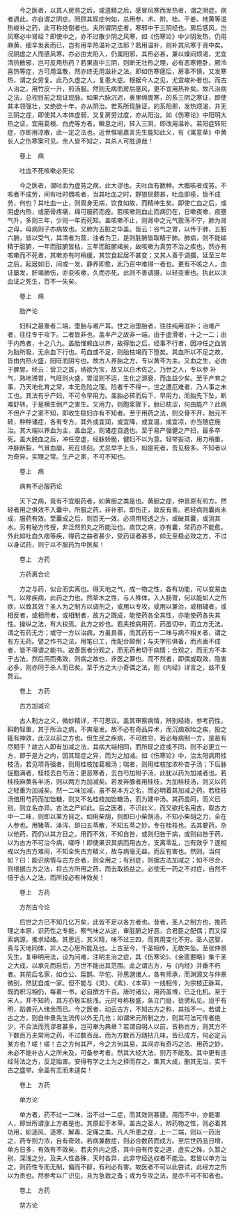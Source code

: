 <!-- { "loadSidebar": true } -->
　　今之医者，以其人房劳之后，或遗精之后，感冒风寒而发热者，谓之阴症。病者遇此，亦自谓之阴症。罔顾其现症何如，总用参、术、附、桂、干姜、地黄等温热峻补之药，此可称绝倒者也。夫所谓阴症者，寒邪中于三阴经也。房后感风，岂风寒必中肾经？即使中之，亦不过散少阴之风寒，如《伤寒论》中少阴发热，仍用麻黄、细辛发表而已，岂有用辛热温补之法耶？若用温补，则补其风寒于肾中矣。况阴虚之人而感风寒，亦必由太阳入，仍属阳邪，其热必甚，兼以燥闷烦渴，尤宜清热散邪，岂可反用热药？若果直中三阴，则断无壮热之理，必有恶寒倦卧，厥冷喜热等症，方可用温散，然亦终无用滋补之法。即如伤寒瘥后，房事不慎，又发寒热，谓之女劳复。此乃久虚之人，复患大症。根据今人之见，尤宜峻补者也。而古人治之，用竹皮一升，煎汤服。然则无病而房后感风，更不宜用热补矣。故凡治病之法，总视目前之现证现脉。如果六脉沉迟，表里绵畏寒，的系三阴之寒证，即使其本领强壮，又绝欲十年，亦从阴治。若系所现脉证，的系阳邪，发热烦渴，并无三阴之症，即使其人本体虚弱，又复房劳过度，亦从阳治。如《伤寒论》中阳明大热之证，宜用葛根、白虎等方者。瞬息之间，转入三阴，即改用温补。若阳症转阳症，亦即用凉散，此一定之法也。近世惟喻嘉言先生能知此义，有《寓意草》中黄长人之伤寒案可见。余人皆不知之，其杀人可胜道哉！

　　卷上　病

　　吐血不死咳嗽必死论

　　今之医者，谓吐血为虚劳之病，此大谬也。夫吐血有数种。大概咳者成劳。不咳者不成劳，间有吐时偶咳者，当其吐血之时，野狼狈颇甚，吐血即痊，皆不成劳，何也？其吐血一止，则周身无病，饮食如故，而精神生矣。即使亡血之后，或阴虚内热，或筋骨疼痛，绵可服药而痊。若咳嗽则血止而病仍在，日嗽夜嗽，痰壅气升，多则三年，少则一年而死知。盖咳嗽不止，则肾中之元气震荡不宁，肺为肾之母，母病则子亦病故也。又肺为五脏之华盖。皆云：谷气之胃，以传于肺，五脏六腑，皆以受气，其清者为营，浊者为卫，是则脏腑皆取精于肺。肺病，则不能输精于脏腑，一年而脏腑皆枯，三年而脏腑竭矣，故咳嗽为真劳不治之疾也。然亦有咳嗽而不死者，其嗽亦有时稍缓，其饮食起居不甚变；又其人善于调摄，延至三年之后，起居如旧，间或一发，静养即愈，此乃百中难得一者也。更有不咳之人，血证屡发，肝竭肺伤，亦变咳嗽，久而亦死。此则不善调摄，以轻变重也。执此以决血证之死生，百不一失矣。

　　卷上　病

　　胎产论

　　妇科之最重者二端，堕胎与难产耳。世之治堕胎者，往往纯用滋补；治难产者，往往专于攻下。二者皆非也。盖半产之故非一端，由于虚滑者，十之一二；由于内热者，十之八九。盖胎惟赖血以养，故得胎之后，经事不行者，因冲任之血皆为胎所吸，无余血下行也。苟血或不足，则胎枯竭而下堕矣。其血所以不足之故，皆由内热火盛，阳旺而阴亏也。故古人养胎之方，专以黄芩为主。又血之生，必由于脾胃。经云：营卫之首，纳欲为宝，故又以白术佐之。乃世之人，专以参 补气，熟地滞胃，气旺则火盛，胃湿则不运，生化之源衰，而血益少矣。至于产育之事，乃天地化育之常，本无危险之理。险者千不得一，世之遭厄难者，乃人事之未工也。其法有乎产妇，不可令早用力。盖胎必转而后下，早用力，而胎先下坠，断难舒转，于是横生倒产之害生。又用力，则胞浆骤下，胎已枯涩，何由能产？此病不但产子之家不知，即收生稳妇亦有不知者。至于用药之法，则交骨不开，胎元不转，种种诸症，各有专方。其外或宜润，或宜降，或宜温，或宜凉，亦当随症施治。其大端以养血为主，盖血足，则诸症自退也。至于易产强健之产妇，最多卒死。盖大脱血之后，冲任空虚，经脉娇脆，健妇不以为意。轻举妄动，用力稍重，冲脉断裂，气冒血崩，死在顷刻。尤忌举手上头，如是死者，吾见极多。不知者以为奇异，实理之常。生产之家，不可不知也。

　　卷上　病

　　病有不必服药论

　　天下之病，竟有不宜服药者，如黄胆之类是也。黄胆之症，仲景原有煎方。然轻者用之俱效不入囊中，所服之药，非补邪，即伤正，故反有害。若轻病则囊尚未成，服药有效。至囊成之后，则百无一效。必须用轻透之方，或破其囊，或消其水。另有秘方传授，非泛然煎丸之所能治也。痰饮之病，亦有囊，常药亦不能愈。外此如吐血久痞等疾，得药之益者甚少，受药误者甚多。如无至稳必效之方，不过以身试药，则宁以不服药为中医矣！

　　卷上　方药

　　方药离合论

　　方之与药，似合而实离也。得天地之气，成一物之性，各有功能，可以变易血气，以除疾病，此药之力也。然草木之性，与人殊体，入人肠胃，何以能如人之所欲，以致其效？圣人为之制方以调剂之，或用以专攻，或用以兼治，或相辅者，或相反者，或相用者，或相制者，故方之既成，能使药各全其性，亦能使药各失其性。操纵之法，有大权焉。此方之妙也。若夫按病用药，药虽切中，而立方无法，谓之有药无方；或守一方以治病，方虽良善，而其药有一二味与病不相关者，谓之有方无药。譬之作书之法，用笔已工，而配合颠倒；与夫字形俱备，而点画不成者，皆不得谓之能书。故善医者分观之，而无药弗切于病情；合观之，而无方不本于古法，然后用而弗效，则病之故也，非医之罪也。而不然者，即偶或取效，隐害必多，则亦同于杀人而已矣。至于方之大小奇偶之法，则《内经》详言之，兹不复赘云。

　　卷上　方药

　　古方加减论

　　古人制方之义，微妙精详，不可思议。盖其审察病情，辨别经络，参考药性，斟酌轻重，其于所治之病，不爽毫发。故不必有奇品异术，而沉痼艰险之疾，投之辄有神效，此汉以前之方也。但生民之疾病，不可胜穷，若必每病制一方，是曷有尽期乎？故古人即有加减之法，其病大端相同，而所现之症或不同，则不必更立一方，即于是方之内，因其现症之异，而为之加减。如《伤寒论》中，治太阳病用桂枝汤，若见项背强者，则用桂枝加葛根汤；喘者，则用桂枝加浓朴杏子汤；下后脉促胞满者，桂枝去白芍汤；更恶寒者，去白芍加附子汤，此犹以药为加减者也。若桂枝麻黄各半汤，则以两方为加减矣。若发奔豚者用桂枝，为加桂枝汤，则又以药之轻重为加减矣。然一二味加减，虽不易本方之名，而必明着其加减之药。若桂枝汤倍用芍药而加饴糖，则又不名桂枝加饴糖汤，而为建中汤。其药虽同，而义已别，则立名亦异。古法之严如此。后之医者，不识此义，而又欲托名用古，取古方中一二味，则即以某方目之。如用柴胡，则即曰小柴胡汤，不知小柴胡之力，全在人参也。用猪苓、泽泻，即曰五苓散，不知五苓之妙，专在桂枝也。去其要药，杂以他药，而仍以其方目之。用而不效，不知自咎，或则归咎于病，或则曰咎于药，以为古方不可治今病，嗟呼！即使果识其病而用古方，支离零乱，岂有效乎？遂相戒以为古方难用，不知全失古方精义，故与病毫无益，而反有害也。然则，当何如？曰：能识病情与古方合者，则全用之；有别症，则据古法加减之；如不尽合，则根据古方之法，将古方所用之药，而去取损益之。必使无一药之不对症，自然不倍于古人之法，而所投必有神效矣！

　　卷上　方药

　　方剂古今论

　　后世之方已不知几亿万矣，此皆不足以各方者也。昔者，圣人之制方也，推药理之本原，识药性之专能，察气味之从逆，审脏腑之好恶，合君臣之配偶；而又探索病源，推求经络。其思远，其义精，味不过三四，而其用变化不穷。圣人这智，真与天地同体，非人之心思所能及也。上古至今，千圣相传，无敢失坠。至张仲景先生，复申明用法，设为问难，注明主治之症，其《伤寒论》、《金匮要略》集千圣之大成，以承先而启后，万世不能出其范围。此之谓古方，与《内经》并垂不朽者。其前后名家，如仓公、扁鹊、华佗、孙思邈诸人，各有师承，而渊源又与仲景微别，然犹自成一家。但不能与《灵》、《素》、《本草》一线相传，为宗枝正脉耳。既而积习相仍，每着一书，必自撰方千百。唐时诸公，用药虽博，已乏化机。至于宋人，并不知药，其方亦板实肤浅。元时号称极盛，各立门庭，徒骋私见。迨乎有明，蹈袭元人绪余而已。今之医者，动云古方，不知古方之称，其指不一。若谓上古之方，则自仲景先生流传以外无几也；如谓宋元所制之方，则其可法可传者绝少，不合法而荒谬者甚多，岂可奉为典章？若谓自明人以前，皆称古方，则其方不下数百万夫常用之药，不过数百品，而为方数百万随拈几味，皆已成方，何必定云某方也？嗟！嗟！古之方何其严，今之方何其易，其间亦有奇巧之法、用药之妙，未必不能补古人之所未及，可备参考者。然其大经大法，则万不能及。其中更有违经背法之方，反足贻害。安得有学之士为之择而存之，集其大成，删其无当，实千古之盛举。余盖有志而未遑矣！

　　卷上　方药

　　单方论

　　单方者，药不过一二味，治不过一二症，而其效则甚捷。用而不中，亦能害人，即世所谓涨上方者是也。其原起于本草。盖古之圣人，辨药物之性，则必着其功用，如逐风、逐寒、解毒、定痛之类。凡人所患之症，上一二端，则以一药治之，药专则力浓，自有奇效。若病兼数症，则必合数药而成方。至后世药品日增，单方日多，有效有不效矣。若夫外内之感，其中自有传变之道，虚实之殊，久暂之别，深浅之分。及夫人性各殊，天时各异，此非守经达权者不能治。若皆以单方治之，则药性专而无制，偏而不醇，有利必有害。故医者不可以此尝试，此经方之所以为贵也。然参考以广识见，且为急救之备；或为专攻之法，是亦不可不知者也。

　　卷上　方药

　　禁方论

